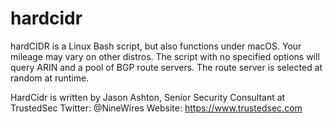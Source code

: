 # hardcidr
hardCIDR is a Linux Bash script, but also functions under macOS. Your mileage may vary on other distros. The script with no specified options will query ARIN and a pool of BGP route servers. The route server is selected at random at runtime. 

HardCidr is written by Jason Ashton, Senior Security Consultant at TrustedSec
Twitter: @NineWires
Website: https://www.trustedsec.com

